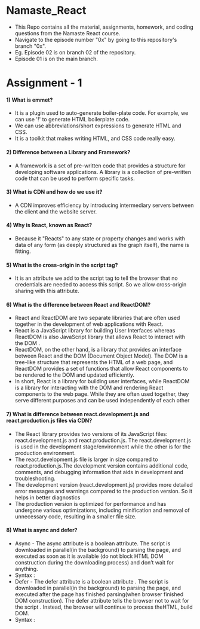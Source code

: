 # Namaste_React

- This Repo contains all the material, assignments, homework, and coding questions from the Namaste React course.
- Navigate to the episode number "0x" by going to this repository's branch "0x".
- Eg. Episode 02 is on branch 02 of the repository.
- Episode 01 is on the main branch.

# Assignment - 1

  #### 1) What is emmet?
  - It is a plugin used to auto-generate boiler-plate code. For example, we can use '!' to generate HTML boilerplate code.
  - We can use abbreviations/short expressions to generate HTML and CSS.
  - It is a toolkit that makes writing HTML, and CSS code really easy.
 
  #### 2) Difference between a Library and Framework?
  - A framework is a set of pre-written code that provides a structure for developing software applications. A library is a collection of pre-written code that can be used to perform specific tasks.

   #### 3) What is CDN and how do we use it?
   - A CDN improves efficiency by introducing intermediary servers between the client and the website server.

   #### 4) Why is React, known as React?
   - Because it "Reacts" to any state or property changes and works with data of any form (as deeply structured as the graph itself), the name is fitting.

   #### 5) What is the cross-origin in the script tag?
  - It is an attribute we add to the script tag to tell the browser that no credentials are needed to access this script. So we allow cross-origin sharing with this attribute.

   #### 6) What is the difference between React and ReactDOM?
   - React and ReactDOM are two separate libraries that are often used together in the development of web applications with React.
   - React is a JavaScript library for building User Interfaces whereas ReactDOM is also JavaScript library that allows React to interact with the DOM .
   - ReactDOM, on the other hand, is a library that provides an interface between React and the DOM (Document Object Model). The DOM is a tree-like structure that represents the HTML of a web page, and ReactDOM provides a set of functions that allow React components to be rendered to the DOM and updated efficiently.
   - In short, React is a library for building user interfaces, while ReactDOM is a library for interacting with the DOM and rendering React components to the web page. While they are often used together, they serve different purposes and can be used independently of each other

#### 7) What is difference between react.development.js and react.production.js files via CDN?
 - The React library provides two versions of its JavaScript files: react.development.js and react.production.js. The react.development.js is used in the development stage/environment while the other is for the production environment.
 - The react.development.js file is larger in size compared to react.production.js.The development version contains additional code, comments, and debugging information that aids in development and troubleshooting.
 - The development version (react.development.js) provides more detailed error messages and warnings compared to the production version. So it helps in better diagnostics
 - The production version is optimized for performance and has undergone various optimizations, including minification and removal of unnecessary code, resulting in a smaller file size.

#### 8) What is async and defer?
 - Async - The async attribute is a boolean attribute. The script is downloaded in parallel(in the background) to parsing the page, and executed as soon as it is available (do not block HTML DOM construction during the downloading process) and don’t wait for anything.
- Syntax : <script async src="script.js"></script>
- Defer - The defer attribute is a boolean attribute . The script is downloaded in parallel(in the background) to parsing the page, and executed after the page has finished parsing(when browser finished DOM construction). The defer attribute tells the browser not to wait for the script . Instead, the browser will continue to process theHTML, build DOM.
- Syntax : <script defer src="script.js"></script>

